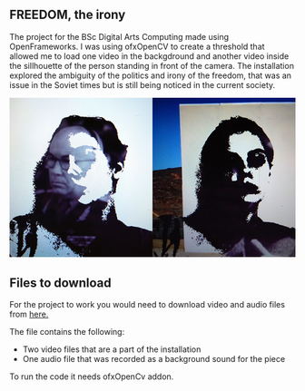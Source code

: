 ## FREEDOM, the irony

The project for the BSc Digital Arts Computing made using OpenFrameworks.
I was using ofxOpenCV to create a threshold that allowed me to load one video in the backgdround and another video inside the sillhouette of the person standing in front of the camera. 
The installation explored the ambiguity of the politics and irony of the freedom, that was an issue in the Soviet times but is still being noticed in the current society.

![exampleImage](git.jpg)


## Files to download

For the project to work you would need to download video and audio files from <a href="https://www.dropbox.com/sh/gcaf4ojrz7hwfjc/AACjClMdGUJJ_zSyAVS5k7YZa?dl=0" target="_blank">here.</a> 



The file contains the following:
* Two video files that are a part of the installation
* One audio file that was recorded as a background sound for the piece

To run the code it needs ofxOpenCv addon.
